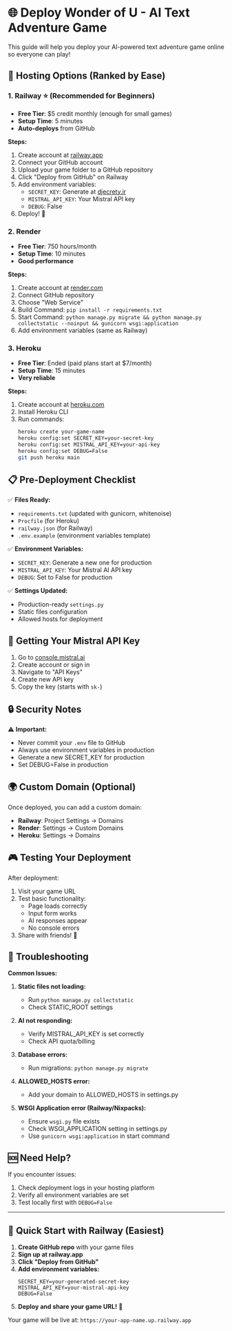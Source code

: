 # 🌐 Deploy Wonder of U - AI Text Adventure Game

This guide will help you deploy your AI-powered text adventure game online so everyone can play!

## 🚀 Hosting Options (Ranked by Ease)

### 1. **Railway** ⭐ (Recommended for Beginners)
- **Free Tier**: $5 credit monthly (enough for small games)
- **Setup Time**: 5 minutes
- **Auto-deploys** from GitHub

**Steps:**
1. Create account at [railway.app](https://railway.app)
2. Connect your GitHub account
3. Upload your game folder to a GitHub repository
4. Click "Deploy from GitHub" on Railway
5. Add environment variables:
   - `SECRET_KEY`: Generate at [djecrety.ir](https://djecrety.ir)
   - `MISTRAL_API_KEY`: Your Mistral API key
   - `DEBUG`: False
6. Deploy! 🎉

### 2. **Render** 
- **Free Tier**: 750 hours/month
- **Setup Time**: 10 minutes
- **Good performance**

**Steps:**
1. Create account at [render.com](https://render.com)
2. Connect GitHub repository
3. Choose "Web Service"
4. Build Command: `pip install -r requirements.txt`
5. Start Command: `python manage.py migrate && python manage.py collectstatic --noinput && gunicorn wsgi:application`
6. Add environment variables (same as Railway)

### 3. **Heroku**
- **Free Tier**: Ended (paid plans start at $7/month)
- **Setup Time**: 15 minutes
- **Very reliable**

**Steps:**
1. Create account at [heroku.com](https://heroku.com)
2. Install Heroku CLI
3. Run commands:
   ```bash
   heroku create your-game-name
   heroku config:set SECRET_KEY=your-secret-key
   heroku config:set MISTRAL_API_KEY=your-api-key
   heroku config:set DEBUG=False
   git push heroku main
   ```

## 📋 Pre-Deployment Checklist

✅ **Files Ready:**
- `requirements.txt` (updated with gunicorn, whitenoise)
- `Procfile` (for Heroku)
- `railway.json` (for Railway)
- `.env.example` (environment variables template)

✅ **Environment Variables:**
- `SECRET_KEY`: Generate a new one for production
- `MISTRAL_API_KEY`: Your Mistral AI API key
- `DEBUG`: Set to False for production

✅ **Settings Updated:**
- Production-ready `settings.py`
- Static files configuration
- Allowed hosts for deployment

## 🔑 Getting Your Mistral API Key

1. Go to [console.mistral.ai](https://console.mistral.ai)
2. Create account or sign in
3. Navigate to "API Keys"
4. Create new API key
5. Copy the key (starts with `sk-`)

## 🔒 Security Notes

⚠️ **Important:**
- Never commit your `.env` file to GitHub
- Always use environment variables in production
- Generate a new SECRET_KEY for production
- Set DEBUG=False in production

## 🌍 Custom Domain (Optional)

Once deployed, you can add a custom domain:
- **Railway**: Project Settings → Domains
- **Render**: Settings → Custom Domains  
- **Heroku**: Settings → Domains

## 🎮 Testing Your Deployment

After deployment:
1. Visit your game URL
2. Test basic functionality:
   - Page loads correctly
   - Input form works
   - AI responses appear
   - No console errors
3. Share with friends! 🎉

## 🔧 Troubleshooting

**Common Issues:**

1. **Static files not loading:**
   - Run `python manage.py collectstatic`
   - Check STATIC_ROOT settings

2. **AI not responding:**
   - Verify MISTRAL_API_KEY is set correctly
   - Check API quota/billing

3. **Database errors:**
   - Run migrations: `python manage.py migrate`

4. **ALLOWED_HOSTS error:**
   - Add your domain to ALLOWED_HOSTS in settings.py

5. **WSGI Application error (Railway/Nixpacks):**
   - Ensure `wsgi.py` file exists
   - Check WSGI_APPLICATION setting in settings.py
   - Use `gunicorn wsgi:application` in start command

## 🆘 Need Help?

If you encounter issues:
1. Check deployment logs in your hosting platform
2. Verify all environment variables are set
3. Test locally first with `DEBUG=False`

---

## 🎯 Quick Start with Railway (Easiest)

1. **Create GitHub repo** with your game files
2. **Sign up at railway.app**
3. **Click "Deploy from GitHub"**
4. **Add environment variables:**
   ```
   SECRET_KEY=your-generated-secret-key
   MISTRAL_API_KEY=your-mistral-api-key  
   DEBUG=False
   ```
5. **Deploy and share your game URL!** 🚀

Your game will be live at: `https://your-app-name.up.railway.app`
